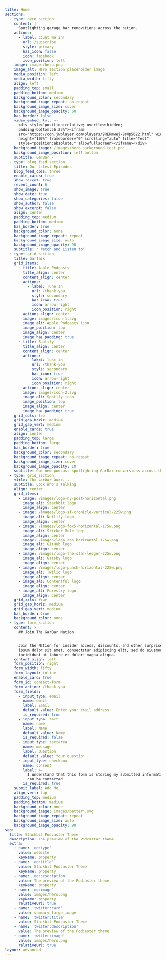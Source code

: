 ```yaml
---
title: Home
sections:
  - type: hero_section
    content: |
      Spotlighting garage bar renovations across the nation.
    actions:
      - label: Count me in!
        url: /subscribe
        style: primary
        has_icon: false
        icon: facebook
        icon_position: left
    image: images/hero.png
    image_alt: Hero section placeholder image
    media_position: left
    media_width: fifty
    align: left
    padding_top: small
    padding_bottom: medium
    background_color: secondary
    background_image_repeat: no-repeat
    background_image_size: cover
    background_image_opacity: 60
    has_border: false
    video_embed_html: >-
      <div style="position:relative; overflow:hidden;
      padding-bottom:56.25%"><iframe
      src="https://cdn.jwplayer.com/players/9RERmwej-EaWp5622.html" width="100%"
      height="100%" frameborder="0" scrolling="auto" title="Test"
      style="position:absolute;" allowfullscreen></iframe></div>
    background_image: /images/hero-background-test.png
    background_image_position: left bottom
    subtitle: GarBar -
  - type: blog_feed_section
    title: Our Latest Episodes
    blog_feed_cols: three
    enable_cards: true
    show_recent: true
    recent_count: 6
    show_image: true
    show_date: true
    show_categories: false
    show_author: false
    show_excerpt: false
    align: center
    padding_top: medium
    padding_bottom: medium
    has_border: true
    background_color: none
    background_image_repeat: repeat
    background_image_size: auto
    background_image_opacity: 98
    subtitle: ' Watch and Listen to'
  - type: grid_section
    title: GarTalk
    grid_items:
      - title: Apple Podcasts
        title_align: center
        content_align: center
        actions:
          - label: Tune In
            url: /thank-you
            style: secondary
            has_icon: true
            icon: arrow-right
            icon_position: right
        actions_align: center
        image: images/icon-1.svg
        image_alt: Apple Podcasts icon
        image_position: top
        image_align: center
        image_has_padding: true
      - title: Spotify
        title_align: center
        content_align: center
        actions:
          - label: Tune In
            url: /thank-you
            style: secondary
            has_icon: true
            icon: arrow-right
            icon_position: right
        actions_align: center
        image: images/icon-2.svg
        image_alt: Spotify icon
        image_position: top
        image_align: center
        image_has_padding: true
    grid_cols: two
    grid_gap_horiz: medium
    grid_gap_vert: medium
    enable_cards: true
    align: center
    padding_top: large
    padding_bottom: large
    has_border: true
    background_color: secondary
    background_image_repeat: no-repeat
    background_image_size: cover
    background_image_opacity: 10
    subtitle: Our new podcast spotlighting GarBar conversions across the nation.
  - type: grid_section
    title: The GarBar Buzz...
    subtitle: Look Who's Talking
    align: center
    grid_items:
      - image: /images/logo-ny-post-horizontal.png
        image_alt: Stackbit logo
        image_align: center
      - image: /images/logo-sf-cronicle-vertical-225w.png
        image_alt: Netlify logo
        image_align: center
      - image: /images/logo-fox5-horizontal-175w.png
        image_alt: Sticker Mule logo
        image_align: center
      - image: /images/logo-cbs-horizontal-175w.png
        image_alt: GitHub logo
        image_align: center
      - image: /images/logo-the-star-ledger-225w.png
        image_alt: Gatsby logo
        image_align: center
      - image: /images/logo-punch-horizontal-225w.png
        image_alt: Twilio logo
        image_align: center
      - image_alt: Contentful logo
        image_align: center
      - image_alt: Forestry logo
        image_align: center
    grid_cols: four
    grid_gap_horiz: medium
    grid_gap_vert: medium
    has_border: true
    background_color: none
  - type: form_section
    content: >
      ## Join The GarBar Nation


      Join the Nation for insider access, discounts, and other surprises. Lorem
      ipsum dolor sit amet, consectetur adipiscing elit, sed do eiusmod tempor
      incididunt ut labore et dolore magna aliqua.
    content_align: left
    form_position: right
    form_width: fifty
    form_layout: inline
    enable_card: true
    form_id: contact-form
    form_action: /thank-you
    form_fields:
      - input_type: email
        name: email
        label: Email
        default_value: Enter your email address
        is_required: true
      - input_type: text
        name: name
        label: Name
        default_value: Name
        is_required: false
      - input_type: textarea
        name: message
        label: Question
        default_value: Your question
      - input_type: checkbox
        name: consent
        label: >-
          I understand that this form is storing my submitted information so I
          can be contacted.
        is_required: true
    submit_label: Add Me
    align_vert: top
    padding_top: medium
    padding_bottom: medium
    background_color: none
    background_image: images/pattern.svg
    background_image_repeat: repeat
    background_image_size: auto
    background_image_opacity: 98
seo:
  title: Stackbit Podcaster Theme
  description: The preview of the Podcaster theme
  extra:
    - name: 'og:type'
      value: website
      keyName: property
    - name: 'og:title'
      value: Stackbit Podcaster Theme
      keyName: property
    - name: 'og:description'
      value: The preview of the Podcaster theme
      keyName: property
    - name: 'og:image'
      value: images/hero.png
      keyName: property
      relativeUrl: true
    - name: 'twitter:card'
      value: summary_large_image
    - name: 'twitter:title'
      value: Stackbit Podcaster Theme
    - name: 'twitter:description'
      value: The preview of the Podcaster theme
    - name: 'twitter:image'
      value: images/hero.png
      relativeUrl: true
layout: advanced
---
```

